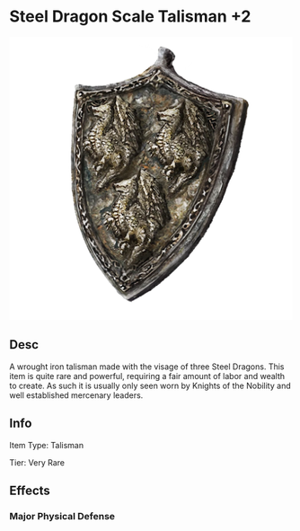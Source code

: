 # Steel Dragon Scale Talisman +2

![](SteelDragonScaleTalisman+2.png)

## Desc

A wrought iron talisman made with the visage of three Steel Dragons. This item is quite rare and powerful, requiring a fair amount of labor and wealth to create. As such it is usually only seen worn by Knights of the Nobility and well established mercenary leaders.

## Info

Item Type: Talisman

Tier: Very Rare

## Effects

### Major Physical Defense
